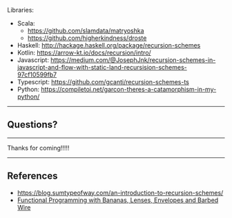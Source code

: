 
Libraries:
- Scala:
  - https://github.com/slamdata/matryoshka
  - https://github.com/higherkindness/droste
- Haskell: http://hackage.haskell.org/package/recursion-schemes
- Kotlin: https://arrow-kt.io/docs/recursion/intro/
- Javascript: https://medium.com/@JosephJnk/recursion-schemes-in-javascript-and-flow-with-static-land-recursision-schemes-97cf10599fb7
- Typescript: https://github.com/gcanti/recursion-schemes-ts
- Python: https://compiletoi.net/garcon-theres-a-catamorphism-in-my-python/


--------------------------------

## Questions?

--------------------------------

Thanks for coming!!!!!

--------------------------------

## References
- https://blog.sumtypeofway.com/an-introduction-to-recursion-schemes/
- [Functional Programming with Bananas, Lenses, Envelopes and Barbed Wire](https://maartenfokkinga.github.io/utwente/mmf91m.pdf)
